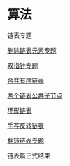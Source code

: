 # 算法

链表专题

[删除链表元素专题](链表/删除链表元素专题.md)

[双指针专题](链表/双指针专题.md)

[合并有序链表](链表/合并有序链表.md)

[两个链表公共子节点](链表/两个链表公共子节点.md)

[环形链表](链表/链表中环的问题.md)

[手写反转链表](链表/手写反转链表.md)

[翻转链表专题](链表/反转链表专题.md)

链表篇正式结束
